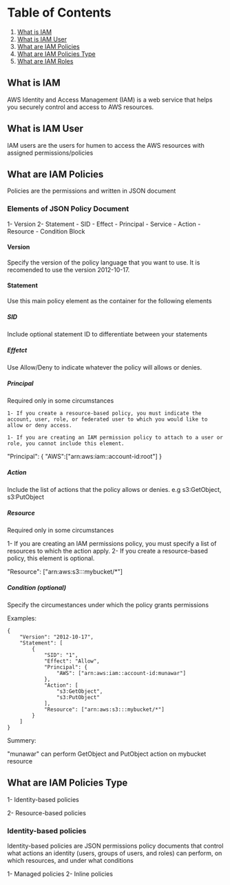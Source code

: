 # Table of Contents
1. [What is IAM](#What-is-IAM)
2. [What is IAM User](#Amazon-is-iam-user)
3. [What are IAM Policies](#what-are-iam-policies)
4. [What are IAM Policies Type](#what-are-iam-policies-type)
5. [What are IAM Roles](#what-are-iam-roles)

## What is IAM

AWS Identity and Access Management (IAM) is a web service that helps you securely control and access to AWS resources.

## What is IAM User

IAM users are the users for humen to access the AWS resources with assigned permissions/policies

## What are IAM Policies

Policies are the permissions and written in JSON document

### Elements of JSON Policy Document

1- Version
2- Statement
    - SID
    - Effect
    - Principal
        - Service
    - Action
    - Resource
    - Condition Block

#### Version

Specify the version of the policy language that you want to use. It is recomended to use the version 2012-10-17.

#### Statement
Use this main policy element as the container for the following elements

##### SID 
Include optional statement ID to differentiate between your statements

##### Effetct
Use Allow/Deny to indicate whatever the policy will allows or denies.

##### Principal

Required only in some circumstances

    1- If you create a resource-based policy, you must indicate the account, user, role, or federated user to which you would like to allow or deny access. 

    1- If you are creating an IAM permission policy to attach to a user or role, you cannot include this element.

"Principal": {
    "AWS":["arn:aws:iam::account-id:root"]
    }

##### Action

Include the list of actions that the policy allows or denies.
e.g
s3:GetObject,
s3:PutObject


##### Resource

Required only in some circumstances

1- If you are creating an IAM permissions policy, you must specify a list of resources to which the action apply.
2- If you create a resource-based policy, this element is optional. 

"Resource": ["arn:aws:s3:::mybucket/*"]

##### Condition (optional)
Specify the circumestances under which the policy grants permissions

Examples:
```
{
    "Version": "2012-10-17",
    "Statement": [
        {
            "SID": "1",
            "Effect": "Allow",
            "Principal": {
                "AWS": ["arn:aws:iam::account-id:munawar"]
            },
            "Action": [
                "s3:GetObject",
                "s3:PutObject"
            ],
            "Resource": ["arn:aws:s3:::mybucket/*"]
        }
    ]
}
```


Summery:

"munawar" can perform GetObject and PutObject action on mybucket resource

## What are IAM Policies Type

1- Identity-based policies

2- Resource-based policies

### Identity-based policies
Identity-based policies are JSON permissions policy documents that control what actions an identity (users, groups of users, and roles) can perform, on which resources, and under what conditions

1- Managed policies 
2- Inline policies
